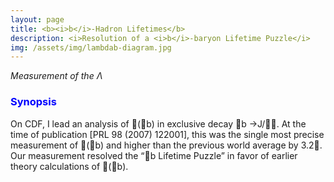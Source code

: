 ```yaml
---
layout: page
title: <b><i>b</i>-Hadron Lifetimes</b>
description: <i>Resolution of a <i>b</i>-baryon Lifetime Puzzle</i>
img: /assets/img/lambdab-diagram.jpg
---
```


<i>Measurement of the &Lambda;</i>

<h3><span style="color:blue">Synopsis</span></h3>

On CDF, I lead an analysis of (b) in exclusive decay b →J/. At the time of publication [PRL 98 (2007) 122001], this was the single most precise measurement
of (b) and higher than the previous world average by 3.2. Our measurement resolved the “b Lifetime Puzzle” in favor of earlier theory calculations of (b).
